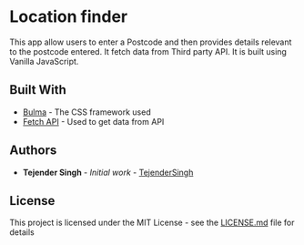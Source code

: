 # Location finder
This app allow users to enter a Postcode and then provides details relevant to the postcode entered. It fetch data from Third party API.
It is built using Vanilla JavaScript.

## Built With

* [Bulma](https://bulma.io/) - The CSS framework used
* [Fetch API](https://developer.mozilla.org/en-US/docs/Web/API/Fetch_API) - Used to get data from API

## Authors

* **Tejender Singh** - *Initial work* - [TejenderSingh](https://github.com/TejenderSingh)

## License

This project is licensed under the MIT License - see the [LICENSE.md](LICENSE.md) file for details

